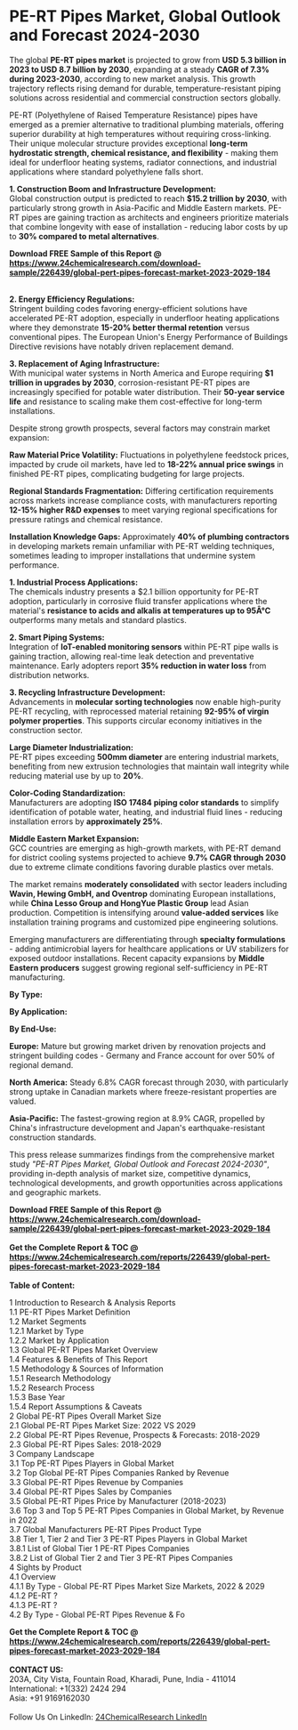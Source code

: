 <h1>PE-RT Pipes Market, Global Outlook and Forecast 2024-2030</h1><p>The global <strong>PE-RT pipes market</strong> is projected to grow from <strong>USD 5.3 billion in 2023 to USD 8.7 billion by 2030</strong>, expanding at a steady <strong>CAGR of 7.3% during 2023-2030</strong>, according to new market analysis. This growth trajectory reflects rising demand for durable, temperature-resistant piping solutions across residential and commercial construction sectors globally.</p><p>PE-RT (Polyethylene of Raised Temperature Resistance) pipes have emerged as a premier alternative to traditional plumbing materials, offering superior durability at high temperatures without requiring cross-linking. Their unique molecular structure provides exceptional <strong>long-term hydrostatic strength, chemical resistance, and flexibility</strong> - making them ideal for underfloor heating systems, radiator connections, and industrial applications where standard polyethylene falls short.</p><p><strong>1. Construction Boom and Infrastructure Development:</strong><br>
Global construction output is predicted to reach <strong>$15.2 trillion by 2030</strong>, with particularly strong growth in Asia-Pacific and Middle Eastern markets. PE-RT pipes are gaining traction as architects and engineers prioritize materials that combine longevity with ease of installation - reducing labor costs by up to <strong>30% compared to metal alternatives</strong>.</p><div><b>Download FREE Sample of this Report @ 
            <a href="https://www.24chemicalresearch.com/download-sample/226439/global-pert-pipes-forecast-market-2023-2029-184">
            https://www.24chemicalresearch.com/download-sample/226439/global-pert-pipes-forecast-market-2023-2029-184</a></b></div><br><p><strong>2. Energy Efficiency Regulations:</strong><br>
Stringent building codes favoring energy-efficient solutions have accelerated PE-RT adoption, especially in underfloor heating applications where they demonstrate <strong>15-20% better thermal retention</strong> versus conventional pipes. The European Union's Energy Performance of Buildings Directive revisions have notably driven replacement demand.</p><p><strong>3. Replacement of Aging Infrastructure:</strong><br>
With municipal water systems in North America and Europe requiring <strong>$1 trillion in upgrades by 2030</strong>, corrosion-resistant PE-RT pipes are increasingly specified for potable water distribution. Their <strong>50-year service life</strong> and resistance to scaling make them cost-effective for long-term installations.</p><p>Despite strong growth prospects, several factors may constrain market expansion:</p><p><strong>Raw Material Price Volatility:</strong> Fluctuations in polyethylene feedstock prices, impacted by crude oil markets, have led to <strong>18-22% annual price swings</strong> in finished PE-RT pipes, complicating budgeting for large projects.</p><p><strong>Regional Standards Fragmentation:</strong> Differing certification requirements across markets increase compliance costs, with manufacturers reporting <strong>12-15% higher R&amp;D expenses</strong> to meet varying regional specifications for pressure ratings and chemical resistance.</p><p><strong>Installation Knowledge Gaps:</strong> Approximately <strong>40% of plumbing contractors</strong> in developing markets remain unfamiliar with PE-RT welding techniques, sometimes leading to improper installations that undermine system performance.</p><p><strong>1. Industrial Process Applications:</strong><br>
The chemicals industry presents a $2.1 billion opportunity for PE-RT adoption, particularly in corrosive fluid transfer applications where the material's <strong>resistance to acids and alkalis at temperatures up to 95Â°C</strong> outperforms many metals and standard plastics.</p><p><strong>2. Smart Piping Systems:</strong><br>
Integration of <strong>IoT-enabled monitoring sensors</strong> within PE-RT pipe walls is gaining traction, allowing real-time leak detection and preventative maintenance. Early adopters report <strong>35% reduction in water loss</strong> from distribution networks.</p><p><strong>3. Recycling Infrastructure Development:</strong><br>
Advancements in <strong>molecular sorting technologies</strong> now enable high-purity PE-RT recycling, with reprocessed material retaining <strong>92-95% of virgin polymer properties</strong>. This supports circular economy initiatives in the construction sector.</p><p><strong>Large Diameter Industrialization:</strong><br>
    PE-RT pipes exceeding <strong>500mm diameter</strong> are entering industrial markets, benefiting from new extrusion technologies that maintain wall integrity while reducing material use by up to <strong>20%</strong>.</p><p><strong>Color-Coding Standardization:</strong><br>
    Manufacturers are adopting <strong>ISO 17484 piping color standards</strong> to simplify identification of potable water, heating, and industrial fluid lines - reducing installation errors by <strong>approximately 25%</strong>.</p><p><strong>Middle Eastern Market Expansion:</strong><br>
    GCC countries are emerging as high-growth markets, with PE-RT demand for district cooling systems projected to achieve <strong>9.7% CAGR through 2030</strong> due to extreme climate conditions favoring durable plastics over metals.</p><p>The market remains <strong>moderately consolidated</strong> with sector leaders including <strong>Wavin, Hewing GmbH, and Oventrop</strong> dominating European installations, while <strong>China Lesso Group and HongYue Plastic Group</strong> lead Asian production. Competition is intensifying around <strong>value-added services</strong> like installation training programs and customized pipe engineering solutions.</p><p>Emerging manufacturers are differentiating through <strong>specialty formulations</strong> - adding antimicrobial layers for healthcare applications or UV stabilizers for exposed outdoor installations. Recent capacity expansions by <strong>Middle Eastern producers</strong> suggest growing regional self-sufficiency in PE-RT manufacturing.</p><p><strong>By Type:</strong></p><p><strong>By Application:</strong></p><p><strong>By End-Use:</strong></p><p><strong>Europe:</strong> Mature but growing market driven by renovation projects and stringent building codes - Germany and France account for over 50% of regional demand.</p><p><strong>North America:</strong> Steady 6.8% CAGR forecast through 2030, with particularly strong uptake in Canadian markets where freeze-resistant properties are valued.</p><p><strong>Asia-Pacific:</strong> The fastest-growing region at 8.9% CAGR, propelled by China's infrastructure development and Japan's earthquake-resistant construction standards.</p><p>This press release summarizes findings from the comprehensive market study <em>"PE-RT Pipes Market, Global Outlook and Forecast 2024-2030"</em>, providing in-depth analysis of market size, competitive dynamics, technological developments, and growth opportunities across applications and geographic markets.</p><div><b>Download FREE Sample of this Report @ 
            <a href="https://www.24chemicalresearch.com/download-sample/226439/global-pert-pipes-forecast-market-2023-2029-184">
            https://www.24chemicalresearch.com/download-sample/226439/global-pert-pipes-forecast-market-2023-2029-184</a></b></div><br><div><b>Get the Complete Report & TOC @ 
            <a href="https://www.24chemicalresearch.com/reports/226439/global-pert-pipes-forecast-market-2023-2029-184">
            https://www.24chemicalresearch.com/reports/226439/global-pert-pipes-forecast-market-2023-2029-184</a></b></div><br>
            <b>Table of Content:</b><p>1 Introduction to Research & Analysis Reports<br />
    1.1 PE-RT Pipes Market Definition<br />
    1.2 Market Segments<br />
        1.2.1 Market by Type<br />
        1.2.2 Market by Application<br />
    1.3 Global PE-RT Pipes Market Overview<br />
    1.4 Features & Benefits of This Report<br />
    1.5 Methodology & Sources of Information<br />
        1.5.1 Research Methodology<br />
        1.5.2 Research Process<br />
        1.5.3 Base Year<br />
        1.5.4 Report Assumptions & Caveats<br />
2 Global PE-RT Pipes Overall Market Size<br />
    2.1 Global PE-RT Pipes Market Size: 2022 VS 2029<br />
    2.2 Global PE-RT Pipes Revenue, Prospects & Forecasts: 2018-2029<br />
    2.3 Global PE-RT Pipes Sales: 2018-2029<br />
3 Company Landscape<br />
    3.1 Top PE-RT Pipes Players in Global Market<br />
    3.2 Top Global PE-RT Pipes Companies Ranked by Revenue<br />
    3.3 Global PE-RT Pipes Revenue by Companies<br />
    3.4 Global PE-RT Pipes Sales by Companies<br />
    3.5 Global PE-RT Pipes Price by Manufacturer (2018-2023)<br />
    3.6 Top 3 and Top 5 PE-RT Pipes Companies in Global Market, by Revenue in 2022<br />
    3.7 Global Manufacturers PE-RT Pipes Product Type<br />
    3.8 Tier 1, Tier 2 and Tier 3 PE-RT Pipes Players in Global Market<br />
        3.8.1 List of Global Tier 1 PE-RT Pipes Companies<br />
        3.8.2 List of Global Tier 2 and Tier 3 PE-RT Pipes Companies<br />
4 Sights by Product<br />
    4.1 Overview<br />
        4.1.1 By Type - Global PE-RT Pipes Market Size Markets, 2022 & 2029<br />
        4.1.2 PE-RT ?<br />
        4.1.3 PE-RT ?<br />
    4.2 By Type - Global PE-RT Pipes Revenue & Fo</p><div><b>Get the Complete Report & TOC @ 
            <a href="https://www.24chemicalresearch.com/reports/226439/global-pert-pipes-forecast-market-2023-2029-184">
            https://www.24chemicalresearch.com/reports/226439/global-pert-pipes-forecast-market-2023-2029-184</a></b></div><br><b>CONTACT US:</b><br>
            203A, City Vista, Fountain Road, Kharadi, Pune, India - 411014<br>
            International: +1(332) 2424 294<br>
            Asia: +91 9169162030 <br><br>
            Follow Us On LinkedIn: <a href="https://www.linkedin.com/company/24chemicalresearch/">24ChemicalResearch LinkedIn</a>